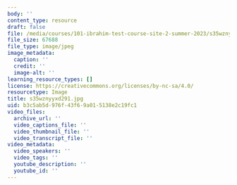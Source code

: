 ```yaml
---
body: ''
content_type: resource
draft: false
file: /media/courses/101-ibrahim-test-course-site-2-summer-2023/s35wznyyxd291.jpg
file_size: 67688
file_type: image/jpeg
image_metadata:
  caption: ''
  credit: ''
  image-alt: ''
learning_resource_types: []
license: https://creativecommons.org/licenses/by-nc-sa/4.0/
resourcetype: Image
title: s35wznyyxd291.jpg
uid: b3c5ab5d-976f-43f6-9a01-5138e2c19fc1
video_files:
  archive_url: ''
  video_captions_file: ''
  video_thumbnail_file: ''
  video_transcript_file: ''
video_metadata:
  video_speakers: ''
  video_tags: ''
  youtube_description: ''
  youtube_id: ''
---
```

